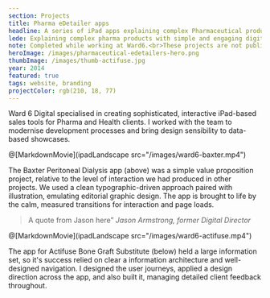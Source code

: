 ```yaml
---
section: Projects
title: Pharma eDetailer apps
headline: A series of iPad apps explaining complex Pharmaceutical products with simple and engaging digital stories.
lede: Explaining complex pharma products with simple and engaging digital stories.
note: Completed while working at Ward6.<br>These projects are not publicly available.
heroImage: /images/pharmaceutical-edetailers-hero.png
thumbImage: /images/thumb-actifuse.jpg
year: 2014
featured: true
tags: website, branding
projectColor: rgb(210, 18, 77)
---
```


Ward 6 Digital specialised in creating sophisticated, interactive iPad-based sales tools for Pharma and Health clients. I worked with the team to modernise development processes and bring design sensibility to data-based showcases.

@[MarkdownMovie](ipadLandscape src="/images/ward6-baxter.mp4")

The Baxter Peritoneal Dialysis app (above) was a simple value proposition project, relative to the level of interaction we had produced in other projects. We used a clean typographic-driven approach paired with illustration, emulating editorial graphic design. The app is brought to life by the calm, measured transitions for interaction and page loads.

> A quote from Jason here” _Jason Armstrong, former Digital Director_

@[MarkdownMovie](ipadLandscape src="/images/ward6-actifuse.mp4")

The app for Actifuse Bone Graft Substitute (below) held a large information set, so it's success relied on clear a information architecture and well-designed navigation. I designed the user journeys, applied a design direction across the app, and also built it, managing detailed client feedback throughout.
